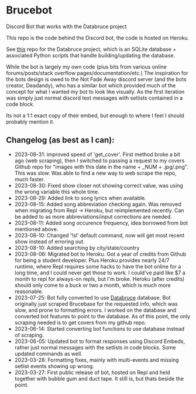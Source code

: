 # Brucebot
Discord Bot that works with the Databruce project

This repo is the code behind the Discord bot, the code is hosted on Heroku.

See [this](https://github.com/lilbud/Databruce) repo for the Databruce project, which is an SQLite database + associated Python scripts that handle building/updating the database.

While the bot is largely my own code (plus bits from various online forums/posts/stack overflow pages/documentation/etc.) The inspiration for the bots design is owed to the Not Fade Away discord server (and the bots creator, Deadandy), who has a similar bot which provided much of the concept for what I wanted my bot to look like visually. As the first iteration was simply just normal discord text messages with setlists contained in a code block.

Its not a 1:1 exact copy of their embed, but enough to where I feel I should probably mention it.

## Changelog (as best as I can):

- 2023-08-31: improved speed of 'get_cover'. First method broke a bit ago (web scraping), then I switched to passing a request to my covers Github repo for "images with this date in the name + _NUM + .jpg/.png". This was slow. Was able to find a new way to web scrape the repo, much faster.
- 2023-08-30: Fixed show closer not showing correct value, was using the wrong variable this whole time.
- 2023-08-29: Added link to song lyrics when available.
- 2023-08-15: Added song abbreviation checking again. Was removed when migrating from Repl -> Heroku, but reimplemented recently. Can be added to as more abbreviations/input corrections are needed.
- 2023-08-11: Added song occurence frequency, idea borrowed from bot mentioned above.
- 2023-08-10: Changed '!sl' default command, now will get most recent show instead of erroring out.
- 2023-08-10: Added searching by city/state/country
- 2023-08-06: Migrated bot to Heroku. Got a year of credits from Github for being a student developer. Plus Heroku provides nearly 24/7 runtime, where Repl requires some hacks to have the bot online for a long time, and I could never get those to work. I could've paid like $7 a month to repl for always-on repls, but I'm broke. Heroku (after credits) should only come to a buck or two a month, which is much more reasonable.
- 2023-07-25: Bot fully converted to use [Databruce](https://github.com/lilbud/Databruce) database. Bot originally just scraped Brucebase for the requested info, which was slow, and prone to formatting errors. I worked on the database and converted bot features to point to the database. As of this point, the only scraping needed is to get covers from my github repo.
- 2023-06-14: Started converting bot functions to use database instead of scraping.
- 2023-06-05: Updated bot to format responses using Discord Embeds, rather just normal messages with the setlists in code blocks. Some updated commands as well.
- 2023-03-28: Formatting fixes, mainly with multi-events and missing setlist events showing up wrong.
- 2023-03-27: First public release of bot, hosted on Repl and held together with bubble gum and duct tape. It still is, but thats beside the point.